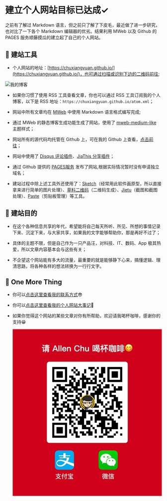 # 建立个人网站目标已达成✓
之前有了解过 Markdown 语言，但之前只了解了下皮毛，最近做了进一步研究，也对比了一下各个 Markdown 编辑器的优劣。结果利用 MWeb 以及 Github 的 PAGES 服务顺藤摸瓜的建立起了自己的个人网站。

## 💪 建站工具
- 个人网站的地址：[https://chuxiangyuan.github.io/](https://chuxiangyuan.github.io/)，也可通过扫描或识别下边的二维码前往;

![我的博客](http://o6lwrrweh.bkt.clouddn.com/2016-05-13-我的博客.jpg)

- 如果你习惯了使用 RSS 工具查看文章，你也可以通过 RSS 工具订阅我的个人博客，以下是 RSS 地址：`https://chuxiangyuan.github.io/atom.xml`；

- 网站中所有文章均在 [MWeb](http://zh.mweb.im) 中使用 Markdown 语言格式编写完成;

- 通过 MWeb 的静态博客生成功能生成了网站，使用了 [mweb-medium-like](https://github.com/oulvhai/mweb-medium-like) 主题样式；

- 网站所有的源代码均托管在 Github 上，可在我的 Github 上查看，[点击前往](https://github.com/ChuXiangyuan/chuxiangyuan.github.io)；

- 网站中使用了 [Disqus 评论插件](https://disqus.com)、[JiaThis 分享插件](http://www.jiathis.com)；

- 通过 Github 提供的 [PAGES服务](https://pages.github.com) 发布了网站,根据实际情况暂时没有申请独立域名；

- 建站过程中除上述工具外还使用了：[Sketch](http://www.sketchapp.com)（经常用此软件画原型，所以直接拿来进行简单的图片处理）、[草料二维码](http://cli.im/)（二维码生成）、[Jietu](https://itunes.apple.com/cn/app/jie-tu-jietu/id1059334054?mt=12)（截图和截图处理）、[Paste](http://pasteapp.me)（剪贴板管理）等工具。

## 🙌 建站目的
- 在这个各种信息共享的年代，希望能将自己每天所听、所见、所想的事情记录下来、沉淀下来，与大家共享，如果我的文字能够帮助你，那是再好不过了；

- 具体的主题不限，但是自己作为一只产品汪，对科技、IT、数码、App 极其热爱，所以文章内容基本会与这些有关；

- 不企望这个网站能有多大的流量，最重要的就是能够静下心来，搞懂逻辑、理清思路，将各种各样的想法转换为一行行文字。

## 🙏 One More Thing
- 你可以[点击这里查看我的联系方式](https://chuxiangyuan.github.io/about.html)😎

- 你可以[点击这里查看我的个人网站大事记](https://chuxiangyuan.github.io/15105083511786.html)🧐

- 如果你觉得这个网站的某些文章对你有所帮助，欢迎请我喝杯咖啡，感谢你的支持😁

    ![](media/14625521742746/15088240400740.jpg)

